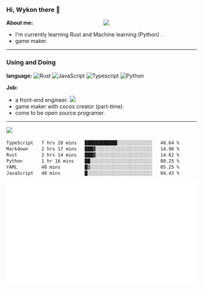 ### Hi, Wykon there 👋

<img align="right" width="49%" src="https://github-readme-stats.vercel.app/api?username=weykon&theme=solarized-light&show_icons=true&count_private=true&include_all_commits=true">

**About me:**
+ I'm currently learning Rust and Machine learning (Python) .
+ game maker.
---

### Using and Doing

**language:**
![Rust](http://img.shields.io/badge/-Rust-D2B48?style=flat-square&logo=Rust&logoColor=000000)
![JavaScript](https://img.shields.io/badge/-JavaScript-%23F7DF1C?style=flat-square&logo=javascript&logoColor=ffff4a&color=d1b01f)
![Typescript](http://img.shields.io/badge/-Typescript-ff69b4?style=flat-square&logo=Typescript&logoColor=white)
![Python](http://img.shields.io/badge/-Python-purple?style=flat-square&logo=Python&logoColor=pink)

**Job:**
- a front-end engineer. ![](https://img.shields.io/badge/%20-React-blue)
- game maker with cocos creator (part-time).
- come to be open source programer.

--- 

<img src="https://github-readme-stats.vercel.app/api/top-langs/?username=weykon&layout=compact">

<!--START_SECTION:waka-->

```text
TypeScript   7 hrs 28 mins   ████████████░░░░░░░░░░░░░   48.64 %
Markdown     2 hrs 17 mins   ███▓░░░░░░░░░░░░░░░░░░░░░   14.96 %
Rust         2 hrs 14 mins   ███▓░░░░░░░░░░░░░░░░░░░░░   14.62 %
Python       1 hr 16 mins    ██░░░░░░░░░░░░░░░░░░░░░░░   08.25 %
YAML         48 mins         █▒░░░░░░░░░░░░░░░░░░░░░░░   05.25 %
JavaScript   40 mins         █░░░░░░░░░░░░░░░░░░░░░░░░   04.43 %
```

<!--END_SECTION:waka-->

![code the day](./metrics.plugin.code.svg)
